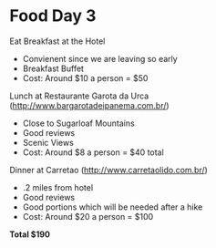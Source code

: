 # Food Day 3

Eat Breakfast at the Hotel
* Convienent since we are leaving so early
* Breakfast Buffet
* Cost: Around $10 a person = $50

Lunch at Restaurante Garota da Urca (http://www.bargarotadeipanema.com.br/)
* Close to Sugarloaf Mountains
* Good reviews
* Scenic Views
* Cost: Around $8 a person = $40 total

Dinner at Carretao (http://www.carretaolido.com.br/)
* .2 miles from hotel
* Good reviews
* Good portions which will be needed after a hike
* Cost: Around $20 a person = $100

**Total $190**
